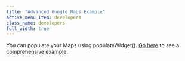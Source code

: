 ```yaml
---
title: "Advanced Google Maps Example"
active_menu_item: developers
class_name: developers
full_width: true
---
```



You can populate your Maps using populateWidget(). [Go here](/developers/user-guide/product-guide/advanced-important-widgets/google-v3-maps-widget/using-populatewidget) to see a comprehensive example.

